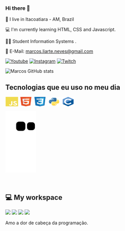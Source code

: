 ### Hi there 👋

🌆 I live in Itacoatiara - AM, Brazil

💻 I'm currently learning HTML, CSS and Javascript.

🧗‍♂️ Student Information Systems .

📧 E-Mail: marcos.liarte.neves@gmail.com

[![Youtube](https://img.shields.io/badge/YouTube-FF0000?style=for-the-badge&logo=youtube&logoColor=white)](https://www.youtube.com/channel/UCmQ_UUii45NKhGUQJq0zflA)
[![Instagram](https://img.shields.io/badge/Instagram-E4405F?style=for-the-badge&logo=instagram&logoColor=white)](https://www.instagram.com/marcosliarte/)
[![Twitch](https://img.shields.io/badge/Twitch-9146FF?style=for-the-badge&logo=twitch&logoColor=white)](https://www.twitch.tv/liarteee)

![Marcos GitHub stats](https://github-readme-stats.vercel.app/api?username=marcosliarte32&show_icons=true&theme=dracula&count_private=true)

## Tecnologias que eu uso no meu dia

<div style="display: inline_block">
<img align="center" alt="Rokku-Js" height="30" width="40" src="https://raw.githubusercontent.com/devicons/devicon/master/icons/javascript/javascript-plain.svg">
  <img align="center" alt="Rokku-HTML" height="30" width="40" src="https://raw.githubusercontent.com/devicons/devicon/master/icons/html5/html5-original.svg">
  <img align="center" alt="Rokku-CSS" height="30" width="40" src="https://raw.githubusercontent.com/devicons/devicon/master/icons/css3/css3-original.svg">
  <img align="center" alt="Rokku-Python" height="30" width="40" src="https://raw.githubusercontent.com/devicons/devicon/master/icons/python/python-original.svg">
  <img align="center" alt="Rokku-C" height="30" width="40" src="https://raw.githubusercontent.com/devicons/devicon/master/icons/c/c-original.svg">

  ![Snake animation](https://github.com/rafaballerini/rafaballerini/blob/output/github-contribution-grid-snake.svg)
</div><br/>

## 💻 My workspace <br>

<div>
<img src="https://img.shields.io/badge/dellg15-GTX1650-0078B6?style=for-the-badge&logo=windows&logoColor=white">
<img src="https://img.shields.io/badge/Windows-0078D6?style=for-the-badge&logo=windows&logoColor=white">
<img src="https://img.shields.io/badge/Intel%20Core_i5_10th-0072C5?style=for-the-badge&logo=intel&logoColor=white">
<img src="https://img.shields.io/badge/RAM_16GB-0071C5?style=for-the-badge&logo=intel&logoColor=white">
</div>

Amo a dor de cabeça da programação.

